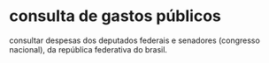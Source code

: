 # consulta de gastos públicos
 consultar despesas dos deputados federais e senadores (congresso nacional), da república federativa do brasil.
